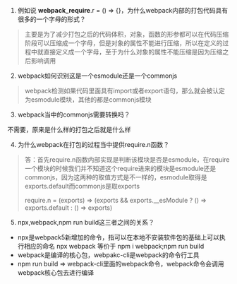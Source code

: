 1. 例如说 __webpack_require__.r = () => {}，为什么webpack内部的打包代码具有很多的一个字母的形式？

> 主要是为了减少打包之后的代码体积，对象，函数的形参都可以在代码压缩阶段可以压缩成一个字母，但是对象的属性不能进行压缩，所以在定义的过程中就直接定义成一个字母，至于为什么对象的属性不能压缩是因为压缩之后影响调用

2. webpack如何识别这是一个esmodule还是一个commonjs

> webpack检测如果代码里面具有import或者export语句，那么就会被认定为esmodule模块，其他的都是commonjs模块

3. webpack当中的commonjs需要转换吗？

不需要，原来是什么样的打包之后就是什么样

4. 为什么webpack在打包的过程当中提供require.n函数？

> 答：首先require.n函数内部实现是判断该模块是否是esmodule，在require一个模块的时候我们并不知道这个require进来的模块是esmodule还是commonjs，因为这两种的取值方式是不一样的，esmodule取得是exports.default而commonjs是取exports
> 
>  require.n = (exports) => (exports && exports.__esModule ? () => exports.default : () => exports)

5. npx,webpack,npm run build这三者之间的关系？

+ npx是webpack5新增加的命令，指可以在本地不安装软件包的基础上可以执行相应的命名 npx webpack 等价于 npm i webpack;npm run build
+ webpack是编译的核心包，webpakc-cli是webpack的命令行工具
+ npm run build => webpack-cli里面的webpack命令，webpack命令会调用webpack核心包去进行编译